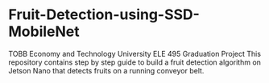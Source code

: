 # Fruit-Detection-using-SSD-MobileNet
TOBB Economy and Technology University ELE 495 Graduation Project
This repository contains step by step guide to build a fruit detection algorithm on Jetson Nano that detects fruits on a running conveyor belt.
